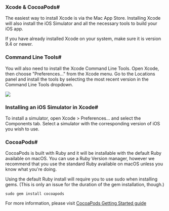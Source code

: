 ### Xcode & CocoaPods#
The easiest way to install Xcode is via the Mac App Store. Installing Xcode will also install the iOS Simulator and all the necessary tools to build your iOS app.

If you have already installed Xcode on your system, make sure it is version 9.4 or newer.

### Command Line Tools#
You will also need to install the Xcode Command Line Tools. Open Xcode, then choose "Preferences..." from the Xcode menu. Go to the Locations panel and install the tools by selecting the most recent version in the Command Line Tools dropdown.

<img src="https://reactnative.dev/assets/images/GettingStartedXcodeCommandLineTools-8259be8d3ab8575bec2b71988163c850.png
">

### Installing an iOS Simulator in Xcode#
To install a simulator, open Xcode > Preferences... and select the Components tab. Select a simulator with the corresponding version of iOS you wish to use.

### CocoaPods#
CocoaPods is built with Ruby and it will be installable with the default Ruby available on macOS. You can use a Ruby Version manager, however we recommend that you use the standard Ruby available on macOS unless you know what you're doing.

Using the default Ruby install will require you to use sudo when installing gems. (This is only an issue for the duration of the gem installation, though.)

```
sudo gem install cocoapods
```

For more information, please visit [CocoaPods Getting Started guide](https://guides.cocoapods.org/using/getting-started.html')




